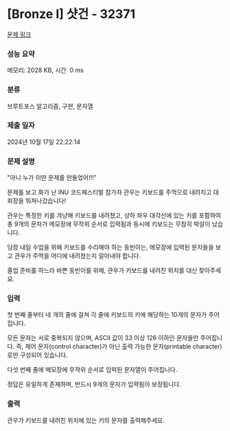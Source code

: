 # [Bronze I] 샷건 - 32371 

[문제 링크](https://www.acmicpc.net/problem/32371) 

### 성능 요약

메모리: 2028 KB, 시간: 0 ms

### 분류

브루트포스 알고리즘, 구현, 문자열

### 제출 일자

2024년 10월 17일 22:22:14

### 문제 설명

<p>"아니 누가 이딴 문제를 만들었어!!!"</p>

<p>문제를 보고 화가 난 INU 코드페스티벌 참가자 관우는 키보드를 주먹으로 내려치고 대회장을 뛰쳐나갔습니다!</p>

<p>관우는 특정한 키를 겨냥해 키보드를 내려쳤고, 상하 좌우 대각선에 있는 키를 포함하여 총 9개의 문자가 메모장에 무작위 순서로 입력됨과 동시에 키보드는 무참히 박살이 났습니다.</p>

<p>당장 내일 수업을 위해 키보드를 수리해야 하는 동빈이는, 메모장에 입력된 문자들을 보고 관우가 주먹을 어디에 내려쳤는지 알아내야 합니다.</p>

<p>졸업 준비를 하느라 바쁜 동빈이를 위해, 관우가 키보드를 내려친 위치를 대신 찾아주세요.</p>

### 입력 

 <p>첫 번째 줄부터 네 개의 줄에 걸쳐 각 줄에 키보드의 키에 해당하는 10개의 문자가 주어집니다.</p>

<p>모든 문자는 서로 중복되지 않으며, ASCII 값이 33 이상 126 이하인 문자들만 주어집니다. 즉, 제어 문자(control character)가 아닌 출력 가능한 문자(printable character)로만 구성되어 있습니다.</p>

<p>다섯 번째 줄에 메모장에 무작위 순서로 입력된 문자열이 주어집니다.</p>

<p>정답은 유일하게 존재하며, 반드시 9개의 문자가 입력됨이 보장됩니다.</p>

### 출력 

 <p>관우가 키보드를 내려친 위치에 있는 키의 문자를 출력해주세요.</p>

